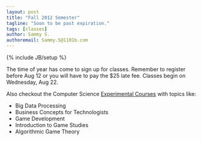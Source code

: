 ```yaml
---
layout: post
title: "Fall 2012 Semester"
tagline: "Soon to be past expiration."
tags: [classes]
author: Sammy S.
authoremail: Sammy.S@1101b.com
---
```

{% include JB/setup %}

The time of year has come to sign up for classes. Remember to register before Aug 12 or you will have to pay the $25 late fee. Classes begin on Wednesday, Aug 22.

Also checkout the Computer Science [Experimental Courses](http://www.cs.sjsu.edu/f12/Fall2012ExperimentalCourses.htm) with topics like:
* Big Data Processing
* Business Concepts for Technologists
* Game Development
* Introduction to Game Studies
* Algorithmic Game Theory

